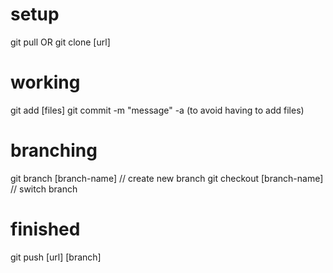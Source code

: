 # setup
git pull OR git clone [url]

# working
git add [files]
git commit -m "message"
    -a (to avoid having to add files)

# branching
git branch [branch-name]    // create new branch
git checkout [branch-name]  // switch branch

# finished
git push [url] [branch]

